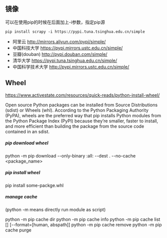 
## 镜像

可以在使用pip的时候在后面加上-i参数，指定pip源

```
pip install scrapy -i https://pypi.tuna.tsinghua.edu.cn/simple
```


-  阿里云 http://mirrors.aliyun.com/pypi/simple/
-  中国科技大学 https://pypi.mirrors.ustc.edu.cn/simple/
-  豆瓣(douban) http://pypi.douban.com/simple/
-  清华大学 https://pypi.tuna.tsinghua.edu.cn/simple/
-  中国科学技术大学 http://pypi.mirrors.ustc.edu.cn/simple/



## Wheel 

https://www.activestate.com/resources/quick-reads/python-install-wheel/

Open source Python packages can be installed from Source Distributions (sdist) or Wheels (whl). According to the Python Packaging Authority (PyPA), wheels are the preferred way that pip installs Python modules from the Python Package Index (PyPI) because they’re smaller, faster to install, and more efficient than building the package from the source code contained in an sdist.


##### pip download wheel
python -m pip download --only-binary :all: --dest . --no-cache <package_name> 

##### pip install wheel

pip install some-packge.whl




##### manage cache 

(python -m means directly run module as script)

python -m pip cache dir
python -m pip cache info
python -m pip cache list [<pattern>] [--format=[human, abspath]]
python -m pip cache remove <pattern>
python -m pip cache purge